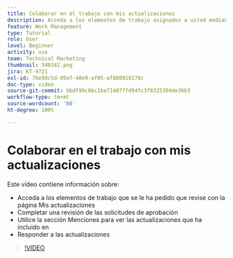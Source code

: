 ```yaml
---
title: Colaborar en el trabajo con mis actualizaciones
description: Acceda a los elementos de trabajo asignados a usted mediante la página Mis actualizaciones.
feature: Work Management
type: Tutorial
role: User
level: Beginner
activity: use
team: Technical Marketing
thumbnail: 340342.png
jira: KT-9721
exl-id: 76e9dc5d-05e7-40e9-af05-af880018170c
doc-type: video
source-git-commit: bbdf99c6bc1be714077fd94fc3f8325394de36b3
workflow-type: tm+mt
source-wordcount: '66'
ht-degree: 100%

---
```


# Colaborar en el trabajo con mis actualizaciones

Este vídeo contiene información sobre:

* Acceda a los elementos de trabajo que se le ha pedido que revise con la página Mis actualizaciones
* Completar una revisión de las solicitudes de aprobación
* Utilice la sección Menciones para ver las actualizaciones que ha incluido en
* Responder a las actualizaciones

>[!VIDEO](https://video.tv.adobe.com/v/340342/?quality=12&learn=on&enablevpops=1)
